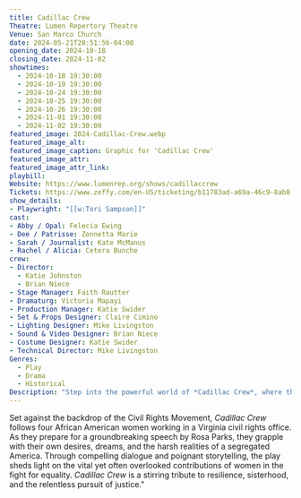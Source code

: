 ```yaml
---
title: Cadillac Crew
Theatre: Lumen Repertory Theatre
Venue: San Marco Church
date: 2024-05-21T20:51:56-04:00
opening_date: 2024-10-18
closing_date: 2024-11-02
showtimes:
  - 2024-10-18 19:30:00
  - 2024-10-19 19:30:00
  - 2024-10-24 19:30:00
  - 2024-10-25 19:30:00
  - 2024-10-26 19:30:00
  - 2024-11-01 19:30:00
  - 2024-11-02 19:30:00
featured_image: 2024-Cadillac-Crew.webp
featured_image_alt: 
featured_image_caption: Graphic for 'Cadillac Crew'
featured_image_attr: 
featured_image_attr_link: 
playbill:
Website: https://www.lumenrep.org/shows/cadillaccrew
Tickets: https://www.zeffy.com/en-US/ticketing/b11783ad-a69a-46c9-8ab8-cad2d6425760
show_details: 
- Playwright: "[[w:Tori Sampson]]"
cast:
- Abby / Opal: Felecia Ewing
- Dee / Patrisse: Zonnetta Marie
- Sarah / Journalist: Kate McManus
- Rachel / Alicia: Cetera Bunche
crew:
- Director:
  - Katie Johnston
  - Brian Niece
- Stage Manager: Faith Rautter
- Dramaturg: Victoria Mapayi
- Production Manager: Katie Swider
- Set & Props Designer: Claire Cimino
- Lighting Designer: Mike Livingston
- Sound & Video Designer: Brian Niece
- Costume Designer: Katie Swider
- Technical Director: Mike Livingston
Genres:
  - Play
  - Drama
  - Historical
Description: "Step into the powerful world of *Cadillac Crew*, where the unsung heroes of the Civil Rights Movement take center stage, revealing the struggles and triumphs of four women determined to change the world."
---
```

Set against the backdrop of the Civil Rights Movement, *Cadillac Crew* follows four African American women working in a Virginia civil rights office. As they prepare for a groundbreaking speech by Rosa Parks, they grapple with their own desires, dreams, and the harsh realities of a segregated America. Through compelling dialogue and poignant storytelling, the play sheds light on the vital yet often overlooked contributions of women in the fight for equality. *Cadillac Crew* is a stirring tribute to resilience, sisterhood, and the relentless pursuit of justice."
